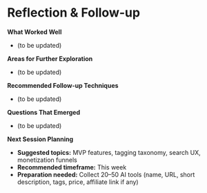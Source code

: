 # Reflection & Follow-up

**What Worked Well**
- (to be updated)

**Areas for Further Exploration**
- (to be updated)

**Recommended Follow-up Techniques**
- (to be updated)

**Questions That Emerged**
- (to be updated)

**Next Session Planning**
- **Suggested topics:** MVP features, tagging taxonomy, search UX, monetization funnels
- **Recommended timeframe:** This week
- **Preparation needed:** Collect 20–50 AI tools (name, URL, short description, tags, price, affiliate link if any)

